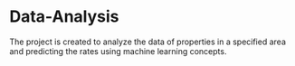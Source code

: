 # Data-Analysis
The project is created to analyze the data of properties in a specified area and predicting the rates using machine learning concepts.
